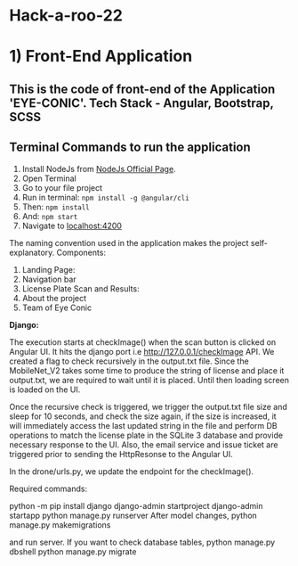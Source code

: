 # Hack-a-roo-22

# 1) Front-End Application
## This is the code of front-end of the Application 'EYE-CONIC'. Tech Stack - Angular, Bootstrap, SCSS

## Terminal Commands to run the application

1. Install NodeJs from [NodeJs Official Page](https://nodejs.org/en).
2. Open Terminal
3. Go to your file project
4. Run in terminal: ```npm install -g @angular/cli```
5. Then: ```npm install```
6. And: ```npm start```
7. Navigate to [localhost:4200](localhost:4200)

The naming convention used in the application makes the project self-explanatory. 
Components:
1. Landing Page:
2. Navigation bar
3. License Plate Scan and Results:
4. About the project
5. Team of Eye Conic

<b> Django: </b>

The execution starts at checkImage() when the scan button is clicked on Angular UI. It hits the django port i.e http://127.0.0.1/checkImage API.
We created a flag to check recursively in the output.txt file. Since the MobileNet_V2 takes some time to produce the string of license and place it output.txt, we are required to wait until it is placed. Until then loading screen is loaded on the UI.

Once the recursive check is triggered, we trigger the output.txt file size and sleep for 10 seconds, and check the size again, if the size is increased, it will immediately access the last updated string in the file and perform DB operations to match the license plate in the SQLite 3 database and provide necessary response to the UI. Also, the email service and issue ticket are triggered prior to sending the HttpResonse to the Angular UI. 

In the drone/urls.py, we update the endpoint for the checkImage(). 

Required commands:

python -m pip install django
django-admin startproject <projectName>
django-admin startapp <appname>
python manage.py runserver
After model changes, 
python manage.py makemigrations

and run server. 
If you want to check database tables,
 python manage.py dbshell
python manage.py migrate
